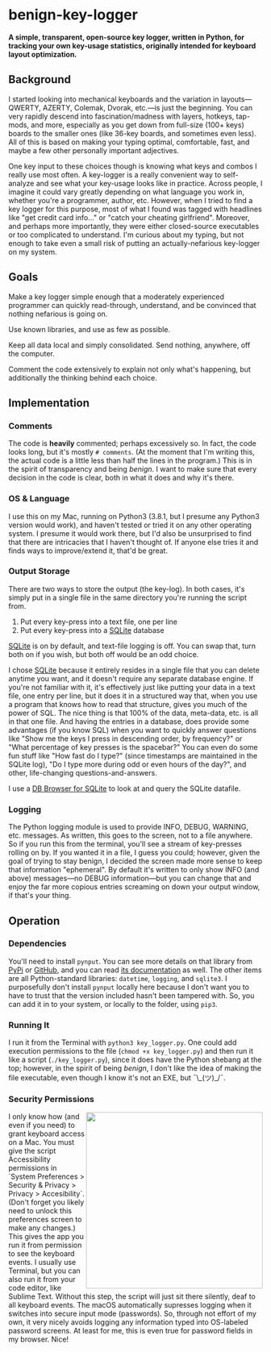 # benign-key-logger

**A simple, transparent, open-source key logger, written in Python, for tracking your own key-usage statistics, originally intended for keyboard layout optimization.**

## Background

I started looking into mechanical keyboards and the variation in layouts—QWERTY, AZERTY, Colemak, Dvorak, etc.—is just the beginning. You can very rapidly descend into fascination/madness with layers, hotkeys, tap-mods, and more, especially as you get down from full-size (100+ keys) boards to the smaller ones (like 36-key boards, and sometimes even less). All of this is based on making your typing optimal, comfortable, fast, and maybe a few other personally important adjectives.

One key input to these choices though is knowing what keys and combos I really use most often. A key-logger is a really convenient way to self-analyze and see what your key-usage looks like in practice. Across people, I imagine it could vary greatly depending on what language you work in, whether you're a programmer, author, etc. However, when I tried to find a key logger for this purpose, most of what I found was tagged with headlines like "get credit card info..." or "catch your cheating girlfriend". Moreover, and perhaps more importantly, they were either closed-source executables or too complicated to understand. I'm curious about my typing, but not enough to take even a small risk of putting an actually-nefarious key-logger on my system.

## Goals

Make a key logger simple enough that a moderately experienced programmer can quickly read-through, understand, and be convinced that nothing nefarious is going on.

Use known libraries, and use as few as possible.

Keep all data local and simply consolidated. Send nothing, anywhere, off the computer.

Comment the code extensively to explain not only what's happening, but additionally the thinking behind each choice.

## Implementation 

### Comments

The code is **heavily** commented; perhaps excessively so. In fact, the code looks long, but it's mostly `# comments`. (At the moment that I'm writing this, the actual code is a little less than half the lines in the program.) This is in the spirit of transparency and being *benign*. I want to make sure that every decision in the code is clear, both in what it does and why it's there.

### OS & Language

I use this on my Mac, running on Python3 (3.8.1, but I presume any Python3 version would work), and haven't tested or tried it on any other operating system. I presume it would work there, but I'd also be unsurprised to find that there are intricacies that I haven't thought of. If anyone else tries it and finds ways to improve/extend it, that'd be great.

### Output Storage

There are two ways to store the output (the key-log). In both cases, it's simply put in a single file in the same directory you're running the script from.

1. Put every key-press into a text file, one per line
2. Put every key-press into a [SQLite](https://sqlite.org/index.html) database

[SQLite](https://sqlite.org/index.html) is on by default, and text-file logging is off. You can swap that, turn both on if you wish, but both off would be an odd choice.

I chose [SQLite](https://sqlite.org/index.html) because it entirely resides in a single file that you can delete anytime you want, and it doesn't require any separate database engine. If you're not familiar with it, it's effectively just like putting your data in a text file, one entry per line, but it does it in a structured way that, when you use a program that knows how to read that structure, gives you much of the power of SQL. The nice thing is that 100% of the data, meta-data, etc. is all in that one file. And having the entries in a database, does provide some advantages (if you know SQL) when you want to quickly answer questions like "Show me the keys I press in descending order, by frequency?" or "What percentage of key presses is the spacebar?" You can even do some fun stuff like "How fast do I type?" (since timestamps are maintained in the SQLite log), "Do I type more during odd or even hours of the day?", and other, life-changing questions-and-answers.

I use a [DB Browser for SQLite](https://sqlitebrowser.org/) to look at and query the SQLite datafile.

### Logging

The Python logging module is used to provide INFO, DEBUG, WARNING, etc. messages. As written, this goes to the screen, not to a file anywhere. So if you run this from the terminal, you'll see a stream of key-presses rolling on by. If you wanted it in a file, I guess you could; however, given the goal of trying to stay benign, I decided the screen made more sense to keep that information "ephemeral". By default it's written to only show INFO (and above) messages—no DEBUG information—but you can change that and enjoy the far more copious entries screaming on down your output window, if that's your thing.

## Operation

### Dependencies

You'll need to install `pynput`. You can see more details on that library from [PyPi](https://pypi.org/project/pynput/) or [GitHub](https://github.com/moses-palmer/pynput), and you can read [its documentation](https://pynput.readthedocs.io/en/latest/) as well. The other items are all Python-standard libraries: `datetime`, `logging`, and `sqlite3`. I purposefully don't install `pynput` locally here because I don't want you to have to trust that the version included hasn't been tampered with. So, you can add it in to your system, or locally to the folder, using `pip3`.

### Running It

I run it from the Terminal with `python3 key_logger.py`. One could add execution permissions to the file (`chmod +x key_logger.py`) and then run it like a script (`./key_logger.py`), since it does have the Python shebang at the top; however, in the spirit of being *benign*, I don't like the idea of making the file executable, even though I know it's not an EXE, but ¯\\\_(ツ)\_/¯.

### Security Permissions

<img src="https://gleadee-public-us-east-1.s3.amazonaws.com/github/benign-key-logger/security_and_privacy.png" width="350" align="right" />
I only know how (and even if you need) to grant keyboard access on a Mac. You must give the script Accessibility permissions in `System Preferences > Security & Privacy > Privacy > Accesibility`. (Don't forget you likely need to unlock this preferences screen to make any changes.) This gives the app you run it from permission to see the keyboard events. I usually use Terminal, but you can also run it from your code editor, like Sublime Text. Without this step, the script will just sit there silently, deaf to all keyboard events. The macOS automatically supresses logging when it switches into secure input mode (passwords). So, through not effort of my own, it very nicely avoids logging any information typed into OS-labeled password screens. At least for me, this is even true for password fields in my browser. Nice!

